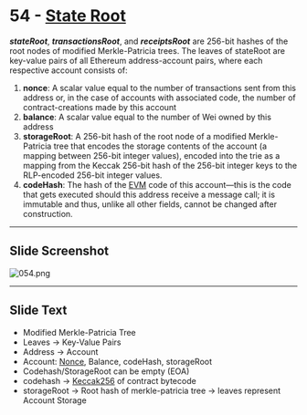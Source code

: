 # 54 - [State Root](State%20Root.md)

**_stateRoot_**, **_transactionsRoot_**, and **_receiptsRoot_** are 256-bit hashes of the root nodes of modified Merkle-Patricia trees. The leaves of stateRoot are key-value pairs of all Ethereum address-account pairs, where each respective account consists of:

1. **nonce**: A scalar value equal to the number of transactions sent from this address or, in the case of accounts with associated code, the number of contract-creations made by this account
2. **balance**: A scalar value equal to the number of Wei owned by this address
3. **storageRoot**: A 256-bit hash of the root node of a modified Merkle-Patricia tree that encodes the storage contents of the account (a mapping between 256-bit integer values), encoded into the trie as a mapping from the Keccak 256-bit hash of the 256-bit integer keys to the RLP-encoded 256-bit integer values.
4. **codeHash**: The hash of the [EVM](EVM.md) code of this account—this is the code that gets executed should this address receive a message call; it is immutable and thus, unlike all other fields, cannot be changed after construction.

___
## Slide Screenshot
![054.png](../../images/1.Ethereum%20101/054.png)
___
## Slide Text
- Modified Merkle-Patricia Tree
- Leaves -> Key-Value Pairs
- Address -> Account
- Account: [Nonce](Nonce.md), Balance, codeHash, storageRoot
- Codehash/StorageRoot can be empty (EOA)
- codehash -> [Keccak256](Keccak256.md) of contract bytecode
- storageRoot -> Root hash of merkle-patricia tree -> leaves represent Account Storage 

